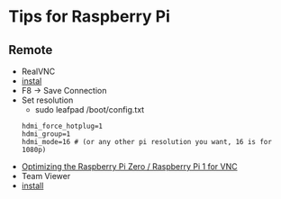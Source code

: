 # Tips for Raspberry Pi
## Remote

* RealVNC
 * [instal](https://www.realvnc.com/docs/raspberry-pi.html#raspberry-pi-legacy)
 * F8 -> Save Connection
 * Set resolution
   * sudo leafpad /boot/config.txt
   ```
   hdmi_force_hotplug=1
   hdmi_group=1
   hdmi_mode=16 # (or any other pi resolution you want, 16 is for 1080p)
   ```
 * [Optimizing the Raspberry Pi Zero / Raspberry Pi 1 for VNC](https://support.realvnc.com/Knowledgebase/Article/View/523/2/the-screen-is-too-small-when-connecting-to-a-headless-raspberry-pi-running-vnc-server-in-service-mode)
* Team Viewer
 * [install](https://www.teamviewer.com/en/download/)
